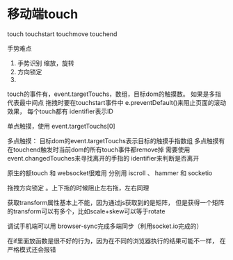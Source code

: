 # 移动端touch

touch
	touchstart
	touchmove
	touchend
	

手势难点
1. 手势识别
	缩放，旋转
2. 方向锁定
3. 

touch的事件有，event.targetTouchs，数组，目标dom的触摸数。
如果是多指代表最中间点
拖拽时要在touchstart事件中 e.preventDefault()来阻止页面的滚动效果，
每个touch都有 identifier表示ID




单点触摸，使用 event.targetTouchs[0]

多点触摸：
	目标dom的event.targetTouchs表示目标的触摸手指数组
  多点触摸有在touchend触发时当前dom的所有touch事件都remove掉
  需要使用event.changedTouches来寻找离开的手指的 identifier来判断是否离开
  
  
  
原生的额touch 和 websocket很难用
分别用 iscroll 、 hammer  和 socketio



拖拽方向锁定
。上下拖的时候阻止左右拖，左右同理


获取transform属性基本上不能，因为通过js获取到的是矩阵，
但是获得一个矩阵的transform可以有多个，比如scale+skew可以等于rotate



调试手机端可以用 browser-sync完成多端同步（利用socket.io完成的）


在if里面放函数是很不好的行为，因为在不同的浏览器执行的结果可能不一样，
	在严格模式还会报错


